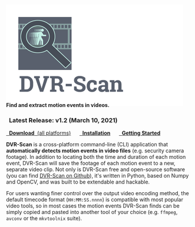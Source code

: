 <img alt="DVR-Scan Logo" src="img/dvr-scan-logo_small.png"/>
<h4 class="wy-text-info" style="margin-top:-1em;">Find and extract motion events in videos.</h4>

<div class="important">
<h3 class="wy-text-neutral"><span class="fa fa-info-circle wy-text-info"></span>&nbsp; Latest Release: <b>v1.2</b> (March 10, 2021)</h3>
<a href="download/" class="btn btn-info" style="margin-bottom:8px;" role="button"><span class="fa fa-download"></span>&nbsp; <b>Download</b>&nbsp;&nbsp;(all platforms)</a> &nbsp;&nbsp;&nbsp;&nbsp; <a href="guide/installing/" class="btn btn-success" style="margin-bottom:8px;" role="button"><span class="fa fa-gear"></span>&nbsp; <b>Installation</b></a> &nbsp;&nbsp;&nbsp;&nbsp; <a href="guide/examples/" class="btn btn-warning" style="margin-bottom:8px;" role="button"><span class="fa fa-book"></span>&nbsp; <b>Getting Started</b></a>
</div>


**DVR-Scan** is a cross-platform command-line (CLI) application that **automatically detects motion events in video files** (e.g. security camera footage).  In addition to locating both the time and duration of each motion event, DVR-Scan will save the footage of each motion event to a new, separate video clip.  Not only is DVR-Scan free and open-source software (you can find [DVR-Scan on Github](https://github.com/Breakthrough/DVR-Scan)), it's written in Python, based on Numpy and OpenCV, and was built to be extendable and hackable.

For users wanting finer control over the output video encoding method, the default timecode format (`HH:MM:SS.nnnn`) is compatible with most popular video tools, so in most cases the motion events DVR-Scan finds can be simply copied and pasted into another tool of your choice (e.g. `ffmpeg`, `avconv` or the `mkvtoolnix` suite).
